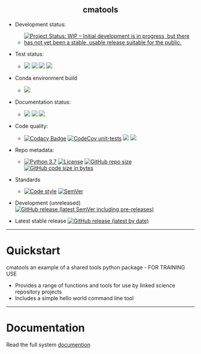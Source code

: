<h2 align="center">cmatools</h2>

 - Development status: 
   - [![Project Status: WIP – Initial development is in progress, but there has not yet been a stable, usable release
 suitable for the public.](https://www.repostatus.org/badges/latest/wip.svg)](https://www.repostatus.org/#wip)
 
 
 - Test status:
   - [![](https://github.com/cma-open/cmatools/workflows/unit-tests/badge.svg)](https://github.com/cma-open/cmatools/actions)
 [![](https://github.com/cma-open/cmatools/workflows/integration-tests/badge.svg)](https://github.com/cma-open/cmatools/actions)
 [![](https://github.com/cma-open/cmatools/workflows/end-to-end-tests/badge.svg)](https://github.com/cma-open/cmatools/actions)
 [![](https://github.com/cma-open/cmatools/workflows/user-interface-tests/badge.svg)](https://github.com/cma-open/cmatools/actions)

 - Conda environment build 
   - [![](https://github.com/cma-open/cmatools/workflows/docs-files/badge.svg)](https://github.com/cma-open/cmatools/actions)

 - Documentation status:
   - [![](https://github.com/cma-open/cmatools/workflows/docs-files/badge.svg)](https://github.com/cma-open/cmatools/actions)
 [![](https://github.com/cma-open/cmatools/workflows/gh-pages/badge.svg)](https://github.com/cma-open/cmatools/actions)
 [![](https://github.com/cma-open/cmatools/workflows/docs-site/badge.svg)](https://github.com/cma-open/cmatools/actions)


- Code quality:
  - [![Codacy Badge](https://app.codacy.com/project/badge/Grade/e314a711d5ea4ed2a163617ba1d9e731)](https://www.codacy.com/gh/cma-open/cmatools/dashboard?utm_source=github.com&amp;utm_medium=referral&amp;utm_content=cma-open/cmatools&amp;utm_campaign=Badge_Grade)
[![CodeCov unit-tests](https://codecov.io/gh/cma-open/cmatools/branch/master/graph/badge.svg?token=FAH7T9X0F0)](https://codecov.io/gh/cma-open/cmatools)
[![](https://github.com/cma-open/cmatools/workflows/lint/badge.svg)](https://github.com/cma-open/cmatools/actions)
[![](https://github.com/cma-open/cmatools/workflows/code-style/badge.svg)](https://github.com/cma-open/cmatools/actions)

- Repo metadata:
  - [![Python 3.7](https://img.shields.io/badge/python-3.7-blue.svg)](https://www.python.org/downloads/release/python-370/)
[![License](https://img.shields.io/badge/License-BSD%203--Clause-blue.svg)](https://opensource.org/licenses/BSD-3-Clause)
[![GitHub repo size](https://img.shields.io/github/repo-size/cma-open/cmatools)](https://github.com/repo-size/cma-open/cmatools)
[![GitHub code size in bytes](https://img.shields.io/github/languages/code-size/cma-open/cmatools)](https://github.com/code-size/cma-open/cmatools)


- Standards
  - [![Code style](https://img.shields.io/badge/code%20style-black-000000.svg)](https://github.com/psf/black)
 [![SemVer](https://img.shields.io/badge/semver-2.0.0-blue)](https://semver.org)


- Development (unreleased)
  [![GitHub release (latest SemVer including pre-releases)](https://img.shields.io/github/v/release/cma-open/cmatools?include_prereleases)](https://github.com/cma-open/cmatools/releases)


- Latest stable release
  [![GitHub release (latest by date)](https://img.shields.io/github/v/release/cma-open/cmatools)](https://github.com/cma-open/cmatools/releases/latest)


---

# Quickstart

cmatools an example of a shared tools python package - FOR TRAINING USE

- Provides a range of functions and tools for use by linked science repository projects
- Includes a simple hello world command line tool


--- 


# Documentation

Read the full system [documention](https://cma-open.github.io/cmatools/docs/build/index.html)
